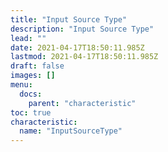 ```yaml
---
title: "Input Source Type"
description: "Input Source Type"
lead: ""
date: 2021-04-17T18:50:11.985Z
lastmod: 2021-04-17T18:50:11.985Z
draft: false
images: []
menu:
  docs:
    parent: "characteristic"
toc: true
characteristic:
  name: "InputSourceType"
---
```

